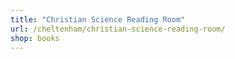 ```yaml
---
title: "Christian Science Reading Room"
url: /cheltenham/christian-science-reading-room/
shop: books
---
```

